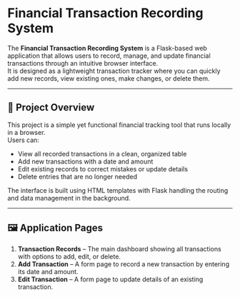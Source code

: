 # Financial Transaction Recording System

The **Financial Transaction Recording System** is a Flask-based web application that allows users to record, manage, and update financial transactions through an intuitive browser interface.  
It is designed as a lightweight transaction tracker where you can quickly add new records, view existing ones, make changes, or delete them.

---

## 🚀 Project Overview

This project is a simple yet functional financial tracking tool that runs locally in a browser.  
Users can:

- View all recorded transactions in a clean, organized table
- Add new transactions with a date and amount
- Edit existing records to correct mistakes or update details
- Delete entries that are no longer needed

The interface is built using HTML templates with Flask handling the routing and data management in the background.

---

## 🖼 Application Pages

1. **Transaction Records** – The main dashboard showing all transactions with options to add, edit, or delete.
2. **Add Transaction** – A form page to record a new transaction by entering its date and amount.
3. **Edit Transaction** – A form page to update details of an existing transaction.


